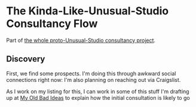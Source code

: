 # The Kinda-Like-Unusual-Studio Consultancy Flow

Part of [the whole proto-Unusual-Studio consultancy project][job].

[job]: 739a91f4-cafa-414a-80ea-fefa66acd95b.md

## Discovery

First, we find some prospects. I'm doing this through awkward social connections right now: I'm also planning on reaching out via Craigslist.

As I work on my listing for this, I can work in some of this stuff I'm drafting up at [My Old Bad Ideas][MOBI] to explain how the initial consultation is likely to go

[MOBI]: f3f3d6ba-6342-415a-9f3b-ab4f1d75a692.md
